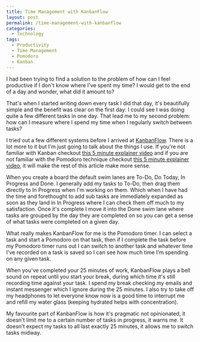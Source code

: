```yaml
---
title: Time Management with KanbanFlow
layout: post
permalink: /time-management-with-kanbanflow
categories:
  - Technology
tags:
  - Productivity
  - Time Management
  - Pomodoro
  - Kanban
---
```

I had been trying to find a solution to the problem of how can I feel productive if I don't know where I've spent my time? I would get to the end of a day and wonder, what did it amount to? 

That's when I started writing down every task I did that day, it's beautifully simple and the benefit was clear on the first day: I could see I was doing quite a few different tasks in one day. That lead me to my second problem: how can I measure where I spend my time when I regularly switch between tasks?

I tried out a few different systems before I arrived at [KanbanFlow](https://kanbanflow.com). There is a lot more to it but I'm just going to talk about the things I use. If you're not familiar with Kanban checkout [this 5 minute explainer video](https://www.youtube.com/watch?v=R8dYLbJiTUE) and if you are not familiar with the Pomodoro technique checkout [this 5 minute explainer video](https://www.youtube.com/watch?v=DMWyG6enXxE), it will make the rest of this article make more sense.

When you create a board the default swim lanes are To-Do, Do Today, In Progress and Done. I generally add my tasks to To-Do, then drag them directly to In Progress when I'm working on them. Which when I have had the time and forethought to add sub tasks are immediately expanded as soon as they land in In Progress where I can check them off much to my satisfaction. Once it's complete I move it into the Done swim lane where tasks are grouped by the day they are completed on so you can get a sense of what tasks were completed on a given day.

What really makes KanbanFlow for me is the Pomodoro timer. I can select a task and start a Pomodoro on that task, then if I complete the task before my Pomodoro timer runs out I can switch to another task and whatever time I've recorded on a task is saved so I can see how much time I'm spending on any given task.

When you've completed your 25 minutes of work, KanbanFlow plays a bell sound on repeat until you start your break, during which time it's still recording time against your task. I spend my break checking my emails and instant messenger which I ignore during the 25 minutes. I also try to take off my headphones to let everyone know now is a good time to interrupt me and refill my water glass (keeping hydrated helps with concentration).

My favourite part of KanbanFlow is how it's pragmatic not opinionated, it doesn't limit me to a certain number of tasks in progress, it warns me. It doesn't expect my tasks to all last exactly 25 minutes, it allows me to switch tasks midway. 



